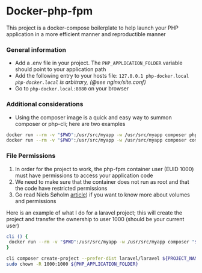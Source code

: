 # Docker-php-fpm

This project is a docker-compose boilerplate to help launch your PHP application in a more efficient manner and reproductible manner

### General information
* Add a .env file in your project. The `PHP_APPLICATION_FOLDER` variable should point to your application path
* Add the following entry to your hosts file: `127.0.0.1 php-docker.local` *`php-docker.local` is arbitrary, (@see nginx/site.conf)*
* Go to `php-docker.local:8080` on your browser

### Additional considerations

* Using the composer image is a quick and easy way to summon composer or php-cli; here are two examples
```sh
docker run --rm -v "$PWD":/usr/src/myapp -w /usr/src/myapp composer php -v
docker run --rm -v "$PWD":/usr/src/myapp -w /usr/src/myapp composer composer update
```

### File Permissions

 1. In order for the project to work, the php-fpm container user (EUID 1000) must have permissions to access your application code
 2. We need to make sure that the container does not run as root and that the code have restricted permissions
 3. Go read Niels Søholm [article](https://medium.com/@nielssj/docker-volumes-and-file-system-permissions-772c1aee23ca)) if you want to know more about volumes and permissions

Here is an example of what I do for a laravel project; this will create the project and transfer the ownership to user 1000 (should be your current user)

```sh 
cli () {
 docker run --rm -v "$PWD":/usr/src/myapp -w /usr/src/myapp composer "$@"
}

cli composer create-project --prefer-dist laravel/laravel ${PROJECT_NAME}
sudo chown -R 1000:1000 ${PHP_APPLICATION_FOLDER}
```
